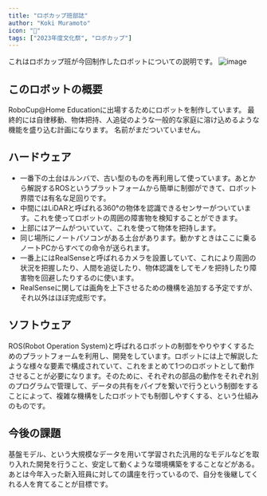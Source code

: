 ```yaml
---
title: "ロボカップ班部誌"
author: "Koki Muramoto"
icon: "🤖"
tags: ["2023年度文化祭", "ロボカップ"]
---
```


これはロボカップ班が今回制作したロボットについての説明です。
![image](/images/blog/robocup.png)

## このロボットの概要
RoboCup@Home Educationに出場するためにロボットを制作しています。
最終的には自律移動、物体把持、人追従のような一般的な家庭に溶け込めるような機能を盛り込む計画になります。
名前がまだついていません。

## ハードウェア
- 一番下の土台はルンバで、古い型のものを再利用して使っています。あとから解説するROSというプラットフォームから簡単に制御ができて、ロボット界隈では有名な足回りです。
- 中間にはLiDARと呼ばれる360°の物体を認識できるセンサーがついています。これを使ってロボットの周囲の障害物を検知することができます。
- 上部にはアームがついていて、これを使って物体を把持します。
- 同じ場所にノートパソコンがある土台があります。動かすときはここに乗るノートPCからすべての命令が送られます。
- 一番上にはRealSenseと呼ばれるカメラを設置していて、これにより周囲の状況を把握したり、人間を追従したり、物体認識をしてモノを把持したり障害物を回避したりするのに使います。
- RealSenseに関しては画角を上下させるための機構を追加する予定ですが、それ以外はほぼ完成形です。

## ソフトウェア
ROS(Robot Operation System)と呼ばれるロボットの制御をやりやすくするためのプラットフォームを利用し、開発をしています。ロボットには上で解説したような様々な要素で構成されていて、これをまとめて1つのロボットとして動作させることが必要になります。そのために、それぞれの部品の動作をそれぞれ別のプログラムで管理して、データの共有をパイプを繋いで行うという制御をすることによって、複雑な機構をしたロボットでも制御しやすくする、という仕組みのものです。

## 今後の課題
基盤モデル、という大規模なデータを用いて学習された汎用的なモデルなどを取り入れた開発を行うこと、安定して動くような環境構築をすることなどがある。
あとは今年入った新入班員に対しての講座を行っているので、自分を後継してくれる人を育てることが目標です。

